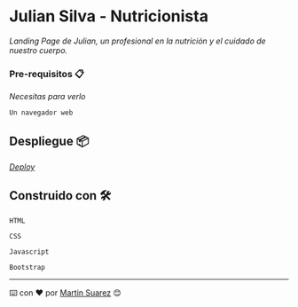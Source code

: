 # Julian Silva - Nutricionista

_Landing Page de Julian, un profesional en la nutrición y el cuidado de nuestro cuerpo._

### Pre-requisitos 📋

_Necesitas para verlo_

```
Un navegador web
```

## Despliegue 📦

_[Deploy](https://martinsuarez14.github.io/julian_nutricionista/)_

## Construido con 🛠️

```
HTML
```
```
CSS
```
```
Javascript
```
```
Bootstrap
```

---
⌨️ con ❤️ por [Martin Suarez](https://github.com/martinsuarez14) 😊
